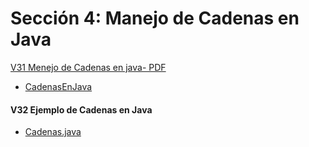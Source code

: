 # Sección 4: Manejo de Cadenas en Java

[V31 Menejo de Cadenas en java- PDF](V31_Manejo_de_Cadenas_en_Java/Docs/03-01-00-ManejoCadenas-UJ.pdf)
 * [CadenasEnJava](V31_Manejo_de_Cadenas_en_Java/src/CadenasEnJava.java)

#### V32 Ejemplo de Cadenas en Java
 * [Cadenas.java](V32_Ejemplo_de_Cadenas_en_Java/src/Cadenas.java)
